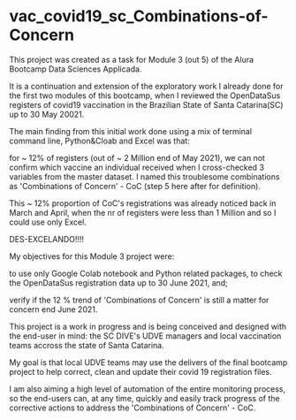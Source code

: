 # vac_covid19_sc_Combinations-of-Concern

This project was created as a task for Module 3 (out 5) of the Alura Bootcamp Data Sciences Applicada.

It is a continuation and extension of the exploratory work I already done for the first two modules of this bootcamp, when I reviewed the OpenDataSus registers of covid19 vaccination in the Brazilian State of Santa Catarina(SC) up to 30 May 20021.

The main finding from this initial work done using a mix of terminal command line, Python&Cloab and Excel was that:

for ~ 12% of registers (out of ~ 2 Million end of May 2021), we can not confirm which vaccine an individual received when I cross-checked 3 variables from the master dataset. I named this troublesome combinations as 'Combinations of Concern' - CoC (step 5 here after for definition).

This ~ 12% proportion of CoC's registrations was already noticed back in March and April, when the nr of registers were less than 1 Million and so I could use only Excel.

DES-EXCELANDO!!!!

My objectives for this Module 3 project were:

to use only Google Colab notebook and Python related packages, to check the OpenDataSus registration data up to 30 June 2021, and;

verify if the 12 % trend of 'Combinations of Concern' is still a matter for concern end June 2021.

This project is a work in progress and is being conceived and designed with the end-user in mind: the SC DIVE's UDVE managers and local vaccination teams accross the state of Santa Catarina.

My goal is that local UDVE teams may use the delivers of the final bootcamp project to help correct, clean and update their covid 19 registration files.

I am also aiming a high level of automation of the entire monitoring process, so the end-users can, at any time, quickly and easily track progress of the corrective actions to address the 'Combinations of Concern' - CoC.

